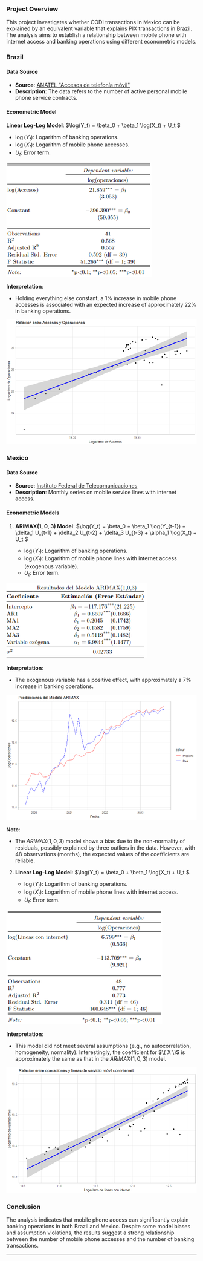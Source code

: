 ### Project Overview

This project investigates whether CODI transactions in Mexico can be explained by an equivalent variable that explains PIX transactions in Brazil. The analysis aims to establish a relationship between mobile phone with internet access and banking operations using different econometric models.

### Brazil

#### Data Source

- **Source**: [ANATEL "Accesos de telefonía móvil"](https://informacoes.anatel.gov.br/paineis/acessos/telefonia-movel)
- **Description**: The data refers to the number of active personal mobile phone service contracts.

#### Econometric Model

**Linear Log-Log Model**:
$\log(Y_t) = \beta_0 + \beta_1 \log(X_t) + U_t $

- $\log(Y_t)$: Logarithm of banking operations.
- $\log(X_t)$: Logarithm of mobile phone accesses.
- $U_t$: Error term.

![Image](https://github.com/SebasRhoadsAvila/TimeSeries/blob/main/PIX%26CODITransactions/Images/Imagen1.png)

**Interpretation**:
- Holding everything else constant, a 1% increase in mobile phone accesses is associated with an expected increase of approximately 22% in banking operations.

![Image](https://github.com/SebasRhoadsAvila/TimeSeries/blob/main/PIX%26CODITransactions/Images/Imagen2.png)

### Mexico

#### Data Source

- **Source**: [Instituto Federal de Telecomunicaciones](https://bit.ift.org.mx/BitWebApp/descargaArchivos.xhtml)
- **Description**: Monthly series on mobile service lines with internet access.

#### Econometric Models

1. **ARIMAX(1, 0, 3) Model**:
 $\log(Y_t) = \beta_0 + \beta_1 \log(Y_{t-1}) + \delta_1 U_{t-1} + \delta_2 U_{t-2} + \delta_3 U_{t-3} + \alpha_1 \log(X_t) + U_t $

   - $\log(Y_t)$: Logarithm of banking operations.
   - $\log(X_t)$: Logarithm of mobile phone lines with internet access (exogenous variable).
   - $U_t$: Error term.

![Image](https://github.com/SebasRhoadsAvila/TimeSeries/blob/main/PIX%26CODITransactions/Images/Imagen3.png)

   **Interpretation**:
   - The exogenous variable has a positive effect, with approximately a 7% increase in banking operations.

![Image](https://github.com/SebasRhoadsAvila/TimeSeries/blob/main/PIX%26CODITransactions/Images/Imagen4.png)

   **Note**:
   - The $ARIMAX(1, 0, 3)$ model shows a bias due to the non-normality of residuals, possibly explained by three outliers in the data. However, with 48 observations (months), the expected values of the coefficients are reliable.

2. **Linear Log-Log Model**:
$\log(Y_t) = \beta_0 + \beta_1 \log(X_t) + U_t $

   - $\log(Y_t)$: Logarithm of banking operations.
   - $\log(X_t)$: Logarithm of mobile phone lines with internet access.
   - $U_t$: Error term.

![Image](https://github.com/SebasRhoadsAvila/TimeSeries/blob/main/PIX%26CODITransactions/Images/imagen5.png)

   **Interpretation**:
   - This model did not meet several assumptions (e.g., no autocorrelation, homogeneity, normality). Interestingly, the coefficient for $\( X \)$ is approximately the same as that in the $ARIMAX(1, 0, 3)$ model.

![Image](https://github.com/SebasRhoadsAvila/TimeSeries/blob/main/PIX%26CODITransactions/Images/Imagen6.png)

### Conclusion

The analysis indicates that mobile phone access can significantly explain banking operations in both Brazil and Mexico. Despite some model biases and assumption violations, the results suggest a strong relationship between the number of mobile phone accesses and the number of banking transactions.


---


